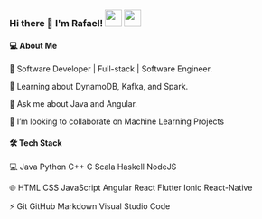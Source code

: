 ### Hi there 👋 I'm Rafael!  <space><space><space>[<img src="https://user-images.githubusercontent.com/11542233/144068200-a1b2275a-e6f9-489f-9a3c-00922b4d5a17.png" width="30" height="30">](mailto:ajudandoseufilhoacrescer@gmail.com)       [<img src="https://user-images.githubusercontent.com/11542233/144071071-b82f0b73-2827-4d8a-a962-9f77ee981ad6.png" width="30" height="30">](https://www.linkedin.com/in/rafael-souza-9a315116a/)

#### 💻 About Me

🔭   Software Developer | Full-stack | Software Engineer.

🌱   Learning about DynamoDB, Kafka, and Spark.

💬   Ask me about Java and Angular.

👯   I’m looking to collaborate on Machine Learning Projects

#### 🛠  Tech Stack

💻   Java Python  C++  C  Scala  Haskell  NodeJS  

🌐   HTML  CSS  JavaScript  Angular  React  Flutter   Ionic   React-Native

⚡   Git  GitHub  Markdown  Visual Studio Code  

